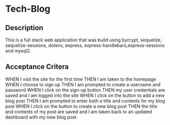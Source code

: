 # Tech-Blog

## Description
This is a full stack web application that was build using bycrypt, sequelize, sequelize-sessions, dotenv, express, express-handlebars,express-sessions and mysql2.

## Acceptance Critera
WHEN I visit the site for the first time
THEN I am taken to the homepage 
WHEN I choose to sign up 
THEN I am prompted to create a username and password 
WHEN I click on the sign-up button 
THEN my user credentials are saved and I am logged into the site 
WHEN I click on the button to add a new blog post 
THEN I am prompted to enter both a title and contents for my blog post 
WHEN I click on the button to create a new blog post 
THEN the title and contents of my post are saved and I am taken back to an updated dashboard with my new blog post

